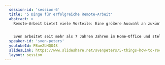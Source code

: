 ```yaml
---
  session-id: 'session-6'
  title: '5 Dinge für erfolgreiche Remote-Arbeit'
  abstract: >
    Remote-Arbeit bietet viele Vorteile: Eine größere Auswahl an zukünftigen Mitarbeitern, Freiheit, im Schlafanzug arbeiten und vieles andere mehr. Warum scheitern so viele Unternehmen mit der erfolgreichen Einführung von Remote-Arbeit oder versuchen es erst gar nicht?


    Sven arbeitet seit mehr als 7 Jahren Jahren im Home-Office und stellt Praktiken vor, wie Code-Review-Etiquette, Teil-es-oder-es-ist-nie-passiert-Richtlinien, Videokonferenz-Regeln und vieles andere mehr. Du lernst, wie man sein Remote-Büro einrichten sollte, wie man im Unternehmen sichtbar bleibt und welche Tools gut funktionieren.
  speaker-id: 'sven-peters'
  youtubeId: PBueZbHQO48
  slidesLink: https://www.slideshare.net/svenpeters/5-things-how-to-rock-remote-work
  layout: session
---
```


